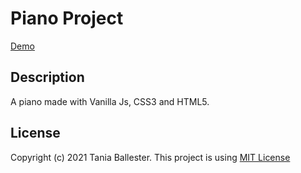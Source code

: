 # Piano Project
[Demo](https://tbm85.github.io/Demo-Piano-Project/)

## Description
A piano made with Vanilla Js, CSS3 and HTML5.

## License
Copyright (c) 2021 Tania Ballester. This project is using [MIT License](LICENSE.md)